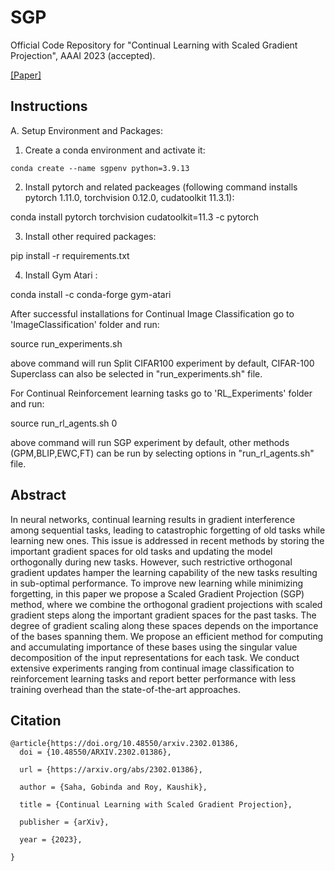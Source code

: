 # SGP
 
Official Code Repository for "Continual Learning with Scaled Gradient Projection", AAAI 2023 (accepted).
 
[[Paper]](https://arxiv.org/abs/2302.01386)
 

## Instructions  

A. Setup Environment and Packages: 

1. Create a conda environment and activate it:
```
conda create --name sgpenv python=3.9.13
```
2. Install pytorch and related packeages (following command installs pytorch 1.11.0, torchvision 0.12.0, cudatoolkit 11.3.1): 

conda install pytorch torchvision cudatoolkit=11.3 -c pytorch

3. Install other required packages:

pip install -r requirements.txt

4. Install Gym Atari : 

conda install -c conda-forge gym-atari



After successful installations for Continual Image Classification go to 'ImageClassification' folder and run: 

source run_experiments.sh 

above command will run Split CIFAR100 experiment by default, CIFAR-100 Superclass can also be selected in "run_experiments.sh" file. 


For Continual Reinforcement learning tasks go to 'RL_Experiments' folder and run: 

source run_rl_agents.sh 0

above command will run SGP experiment by default, other methods (GPM,BLIP,EWC,FT) can be run by selecting options in "run_rl_agents.sh" file. 


## Abstract 
In neural networks, continual learning results in gradient interference among sequential tasks, leading to catastrophic forgetting of old tasks while learning new ones. This issue is addressed in recent methods by storing the important gradient spaces for old tasks and updating the model orthogonally during new tasks. However, such restrictive orthogonal gradient updates hamper the learning capability of the new tasks resulting in sub-optimal performance. To improve new learning while minimizing forgetting, in this paper we propose a Scaled Gradient Projection (SGP) method, where we combine the orthogonal gradient projections with scaled gradient steps along the important gradient spaces for the past tasks. The degree of gradient scaling along these spaces depends on the importance of the bases spanning them. We propose an efficient method for computing and accumulating importance of these bases using the singular value decomposition of the input representations for each task. We conduct extensive experiments ranging from continual image classification to reinforcement learning tasks and report better performance with less training overhead than the state-of-the-art approaches. 


## Citation
```
@article{https://doi.org/10.48550/arxiv.2302.01386,
  doi = {10.48550/ARXIV.2302.01386},
  
  url = {https://arxiv.org/abs/2302.01386},
  
  author = {Saha, Gobinda and Roy, Kaushik},
  
  title = {Continual Learning with Scaled Gradient Projection},
  
  publisher = {arXiv},
  
  year = {2023},
  
}

```
